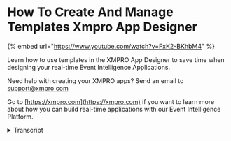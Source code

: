 # How To Create And Manage Templates Xmpro App Designer

{% embed url="https://www.youtube.com/watch?v=FxK2-BKhbM4" %}

Learn how to use templates in the XMPRO App Designer to save time when designing your real-time Event Intelligence Applications.&#x20;

Need help with creating your XMPRO apps? Send an email to support@xmpro.com

Go to [https://xmpro.com](https://xmpro.com) if you want to learn more about how you can build real-time applications with our Event Intelligence Platform.

<details>

<summary>Transcript</summary>

welcome to another training video from

accent pros today we will be looking at

how to create and manage templates now

what is the temple template basically as

the name suggests is sort of a

pre-configured app that you may have

already structured and created the

layout in a certain way and that you

want to reuse um so template allows you

to basically store that structure and

layout and then when you wanna create a

new app um use that template to give you

a bit of head start now how a template

is created is for example I am in this

app that I have created

it's called asset even board it has two

pages a landing page an asset details

page if I look at the landing page

you'll see that I have already laid out

all the controls that I need in order to

display some information of my asset I

have nicely structured a gauge and a

chart here which may which might be

displaying some key information maybe

some real-time data coming from that

asset along with that I have a

recommendations list coming up over here

which might be giving me some alerts as

as per the condition monitoring um that

might be configured on that message

similarly I have a great here where I

might want to display service history or

work history of that asset lastly I have

an image popping up here um where I

might want to display a CAD diagram or a

blow-up of that asset maybe it is a

submersible pump and I wanna display

scant diagram over there so now that I

have done all this work here I have

realized that I also need to do this for

multiple apps when I create different

type of assets they usually all start

with a similar landing page and the best

thing I can do is if I create a template

of this then I will not have to do this

every time and I'll get that bit of a

head start and that's not only just for

me but also for any other user

who is creating similar apps they will

also be able to use my template so how

do we create a template well let's go to

our app and if I pop into the more menu

you'll see there's a save template

option I can click on that and once I

change the basic information that it is

asking me of a template like a name and

description

the only other information I may want to

provide here is which category it should

belong to and what screenshots it should

have so I'll choose a screenshot and

that will help other people when they

want to look at my template to

understand what it contains now now I am

ready to save but you can save it will

then be added to my list of templates

now in the second part how do we manage

these templates if I click on the

templates option here it will display me

a list of all my templates and if I want

to change one of my templates perhaps I

want to perhaps I want to change their

name or description or change the

category they belong to or change its

images um I can do so over here along

with that I have option to delete that

am template and also to import and

export them but that's the topic of a

separate video so that was how you

create and manage templates in the next

video we will see how to actually use

this template when I want to create a

new app thank you so much

</details>
